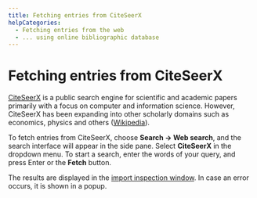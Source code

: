 ```yaml
---
title: Fetching entries from CiteSeerX
helpCategories:
  - Fetching entries from the web
  - ... using online bibliographic database
---
```


# Fetching entries from CiteSeerX

[CiteSeerX](http://csxstatic.ist.psu.edu/about) is a public search engine for scientific and academic papers primarily with a focus on computer and information science. However, CiteSeerX has been expanding into other scholarly domains such as economics, physics and others \([Wikipedia](https://en.wikipedia.org/wiki/CiteSeer)\).

To fetch entries from CiteSeerX, choose **Search → Web search**, and the search interface will appear in the side pane. Select **CiteSeerX** in the dropdown menu. To start a search, enter the words of your query, and press Enter or the **Fetch** button.

The results are displayed in the [import inspection window](https://github.com/JabRef/help.jabref.org/tree/1f58696d9081b60bf60823090c7594d67d7f5295/en/ImportInspectionDialog/README.md). In case an error occurs, it is shown in a popup.

